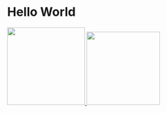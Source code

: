 # Hello World


 <a href="https://github.com/Arthurferreiradm">
  <img height="180em" src="https://github-readme-stats.vercel.app/api?username=Arthurferreiradm&show_icons=true&theme=dracula&include_all_commits=true&count_private=true"/>
  <img height="170em" src="https://github-readme-stats.vercel.app/api/top-langs/?usernameArthurferreiradm=&layout=compact&langs_count=7&theme=dracula"/>

  


